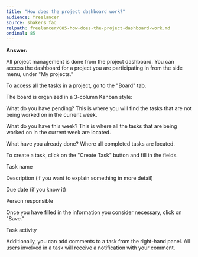 ```yaml
---
title: "How does the project dashboard work?"
audience: freelancer
source: shakers_faq
relpath: freelancer/085-how-does-the-project-dashboard-work.md
ordinal: 85
---
```


**Answer:**

All project management is done from the project dashboard. You can access the dashboard for a project you are participating in from the side menu, under "My projects."

To access all the tasks in a project, go to the "Board" tab.

The board is organized in a 3-column Kanban style: 

What do you have pending? This is where you will find the tasks that are not being worked on in the current week.

What do you have this week? This is where all the tasks that are being worked on in the current week are located.

What have you already done? Where all completed tasks are located.

To create a task, click on the "Create Task" button and fill in the fields.

Task name

Description (if you want to explain something in more detail)

Due date (if you know it)

Person responsible

Once you have filled in the information you consider necessary, click on "Save." 

Task activity

Additionally, you can add comments to a task from the right-hand panel. All users involved in a task will receive a notification with your comment.
